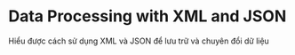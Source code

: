 # Data Processing with XML and JSON 

Hiểu được cách sử dụng XML và JSON để lưu trữ và chuyên đổi dữ liệu